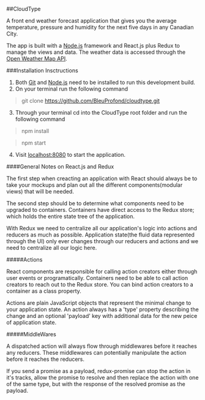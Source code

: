 ##CloudType

A front end weather forecast application that gives you the average temperature, pressure and humidity for the next five days in any Canadian City. 

The app is built with a [Node.js](https://nodejs.org/en/) framework and React.js plus Redux to manage the views and data. The weather data is accessed through the [Open Weather Map API](https://openweathermap.org).

###Installation Insctructions

1. Both [Git](https://git-scm.com/book/en/v2/Getting-Started-Installing-Git) and [Node.js](https://nodejs.org/en/) need to be installed to run this development build.
2. On your terminal run the following command

 > git clone https://github.com/BleuProfond/cloudtype.git

3. Through your terminal cd into the CloudType root folder and run the following command

 > npm install

 > npm start

4. Visit [localhost:8080](https://localhost:8080) to start the application.

####General Notes on React.js and Redux

  The first step when creacting an application with React should always be to take your mockups and plan out all the different components(modular views) that will be needed.

  The second step should be to determine what components need to be upgraded to containers. Containers have direct access to the Redux store; which holds the entire state tree of the application.

  With Redux we need to centralize all our application's logic into actions and reducers as much as possible. Application state(the fluid data represented through the UI) only ever changes through our reducers and actions and we need to centralize all our logic here.

#####Actions 

  React components are responsible for calling action creators either through user events or programatically. Containers need to be able to call action creators to reach out to the Redux store. You can bind action creators to a container as a class property. 

  Actions are plain JavaScript objects that represent the minimal change to your application state. An action always has a 'type' property describing the change and an optional 'payload' key with additional data for the new peice of application state.

#####MiddleWares

  A dispatched action will always flow through middlewares before it reaches any reducers. These middlewares can potentially manipulate the action before it reaches the reducers. 

  If you send a promise as a payload, redux-promise can stop the action in it's tracks, allow the promise to resolve and then replace the action with one of the same type, but with the response of the resolved promise as the payload. 

